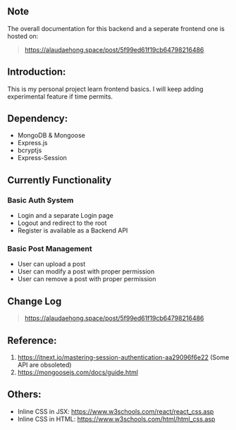 ## Note
The overall documentation for this backend and a seperate frontend one is hosted on:
> https://alaudaehong.space/post/5f99ed61f19cb64798216486

## Introduction:
This is my personal project learn frontend basics. I will keep adding experimental 
feature if time permits. 

## Dependency:
* MongoDB & Mongoose
* Express.js
* bcryptjs
* Express-Session

## Currently Functionality
### Basic Auth System
* Login and a separate Login page
* Logout and redirect to the root
* Register is available as a Backend API
### Basic Post Management
* User can upload a post
* User can modify a post with proper permission
* User can remove a post with proper permission

## Change Log
> https://alaudaehong.space/post/5f99ed61f19cb64798216486

## Reference:
1. https://itnext.io/mastering-session-authentication-aa29096f6e22 (Some API are obsoleted)
2. https://mongoosejs.com/docs/guide.html

## Others:
* Inline CSS in JSX: https://www.w3schools.com/react/react_css.asp
* Inline CSS in HTML: https://www.w3schools.com/html/html_css.asp
